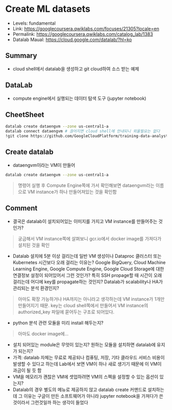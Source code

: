 # Create ML datasets
- Levels: fundamental
- Link: https://googlecoursera.qwiklabs.com/focuses/21305?locale=en
- Permalink: https://googlecoursera.qwiklabs.com/catalog_lab/1383
- Datalab Maual: https://cloud.google.com/datalab/?hl=ko

## Summary
- cloud shell에서 datalab을 생성하고 git cloud하여 소스 받는 예제

## DataLab
- compute engine에서 실행되는 데이터 탐색 도구 (jupyter notebook)

## CheetSheet
~~~bash
datalab create dataengvm --zone us-central1-a
datalab connect dataengvm # 끊어지면 cloud shell에 안내되니 외울필요는 없다
!git clone https://github.com/GoogleCloudPlatform/training-data-analyst
~~~

## Create datalab
- dataengvm이라는 VM이 만들어
~~~bash
datalab create dataengvm --zone us-central1-a
~~~
> 명령어 실행 후 Compute Engine쪽에 가서 확인해보면 dataengvm라는 이름으로 VM instance가 하나 만들어져있는 것을 확인함

## Comment
- 결국은 datalab이 설치되어있는 이미지를 가지고 VM instance를 만들어주는 것인가?
> 궁금해서 VM instance쪽에 살펴보니 gcr.io에서 docker image를 가져다가 설치된 것을 확인
- Datalab 설치에 5분 이상 걸리는데 일반 VM 생성이나 Dataproc 클러스터 또는 Kubernetes 시간보다 오래 걸리는 이유는?  Google BigQuery, Cloud Machine Learning Engine, Google Compute Engine, Google Cloud Storage에 대한 연결정보 설정이 되어있어서 그런 것인가? 특히 SSH propage할 때 시간이 오래 걸리는데 어디에 key를 propagate하는 것인지? Datalab가 scalability나 HA가 관리되는 분석 환경인지?
> 아마도 확장 가능하거나 HA까지는 아니라고 생각하는데 VM instance가 1개만 만들어지기 때문. key는 cloud shell쪽에서 만들어서 VM instance의 authorized_key 파일에 묻어두는 구조로 되어있다.
- python 분석 관련 모듈을 미리 install 해두는지?
> 아마도 docker image에...
- 설치 되어있는 module은 무엇이 있는지? 원하는 모듈을 설치하면 datalab에 유지가 되는지?
- 가격: datalab 자체는 무료로 제공되나 컴퓨팅, 저장, 기타 클라우드 서비스 비용이 발생할 수 있다고 하는데 Lab에서 보면 VM이 하나 새로 생기기 때문에 이 VM이 과금이 될 듯 함
- VM을 메모리가 괜찮은 VM에 셋업하려면 VM의 스펙을 설정할 수 있는 옵션이 있는지?
- Datalab의 경우 별도의 메뉴로 제공하지 않고 datalab create 커맨드로 설치하는데 그 이유는 구글이 만든 소프트웨어가 아니라 jupyter notebook을 가져다가 쓴 것이라서 그런것일까 하는 생각이 들었다